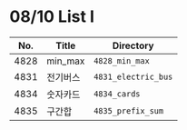 # 08/10 List I



| No.  | Title    | Directory           |
| ---- | -------- | ------------------- |
| 4828 | min_max  | `4828_min_max`      |
| 4831 | 전기버스 | `4831_electric_bus` |
| 4834 | 숫자카드 | `4834_cards`        |
| 4835 | 구간합   | `4835_prefix_sum`   |

